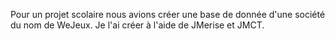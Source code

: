 Pour un projet scolaire nous avions créer une base de donnée d'une société du nom de WeJeux. Je l'ai créer à l'aide de JMerise et JMCT.
